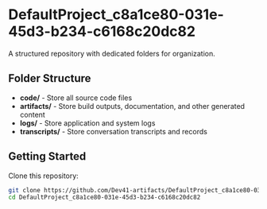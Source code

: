 # DefaultProject_c8a1ce80-031e-45d3-b234-c6168c20dc82
A structured repository with dedicated folders for organization.

## Folder Structure

- **code/** - Store all source code files
- **artifacts/** - Store build outputs, documentation, and other generated content
- **logs/** - Store application and system logs
- **transcripts/** - Store conversation transcripts and records

## Getting Started

Clone this repository:
```bash
git clone https://github.com/Dev41-artifacts/DefaultProject_c8a1ce80-031e-45d3-b234-c6168c20dc82
cd DefaultProject_c8a1ce80-031e-45d3-b234-c6168c20dc82
```
